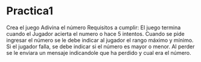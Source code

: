 # Practica1
Crea el juego Adivina el número 
Requisitos a cumplir:
El juego termina cuando el Jugador acierta el numero
o hace 5 intentos.
Cuando se pide ingresar el número se le debe indicar al
jugador el rango máximo y mínimo.
Si el jugador falla, se debe indicar si el número es
mayor o menor.
Al perder se le enviara un mensaje indicandole que ha
perdido y cual era el número.
